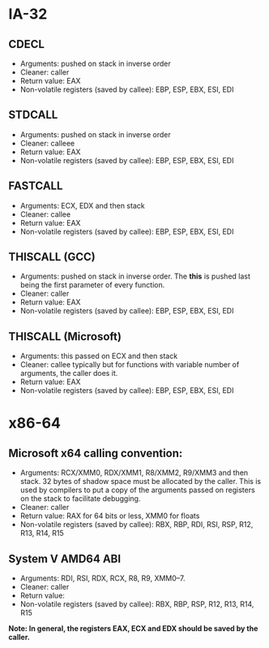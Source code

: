 
# IA-32
## CDECL
- Arguments: pushed on stack in inverse order
- Cleaner: caller
- Return value: EAX
- Non-volatile registers (saved by callee): EBP, ESP, EBX, ESI, EDI

## STDCALL
- Arguments: pushed on stack in inverse order
- Cleaner: calleee
- Return value: EAX
- Non-volatile registers (saved by callee): EBP, ESP, EBX, ESI, EDI

## FASTCALL
- Arguments: ECX, EDX and then stack
- Cleaner: callee
- Return value: EAX
- Non-volatile registers (saved by callee): EBP, ESP, EBX, ESI, EDI

## THISCALL (GCC)
- Arguments: pushed on stack in inverse order. The **this** is pushed last being the first parameter of every function.
- Cleaner: caller
- Return value: EAX
- Non-volatile registers (saved by callee): EBP, ESP, EBX, ESI, EDI

## THISCALL (Microsoft)
- Arguments: this passed on ECX and then stack
- Cleaner: callee typically but for functions with variable number of arguments, the caller does it.
- Return value: EAX
- Non-volatile registers (saved by callee): EBP, ESP, EBX, ESI, EDI



# x86-64

## Microsoft x64 calling convention:
- Arguments: RCX/XMM0, RDX/XMM1, R8/XMM2, R9/XMM3 and then stack. 32 bytes of shadow space must be allocated by the caller. This is used by compilers to put a copy of the arguments passed on registers on the stack to facilitate debugging.
- Cleaner: caller 
- Return value: RAX for 64 bits or less, XMM0 for floats
- Non-volatile registers (saved by callee): RBX, RBP, RDI, RSI, RSP, R12, R13, R14, R15


## System V AMD64 ABI
- Arguments: RDI, RSI, RDX, RCX, R8, R9, XMM0–7. 
- Cleaner: caller 
- Return value: 
- Non-volatile registers (saved by callee): RBX, RBP, RSP, R12, R13, R14, R15



**Note: In general, the registers EAX, ECX and EDX should be saved by the caller.**
